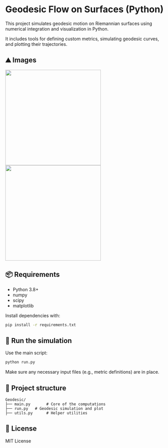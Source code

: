 # Geodesic Flow on Surfaces (Python)

This project simulates geodesic motion on Riemannian surfaces using numerical integration and visualization in Python.

It includes tools for defining custom metrics, simulating geodesic curves, and plotting their trajectories.


## ⛰️ Images

<img src="https://github.com/user-attachments/assets/cdf705ec-7c64-44d6-b835-f920e1ffe032" width="300" />
<img src="https://github.com/user-attachments/assets/23a3ff1f-8f12-4bad-80c4-1cbb11e48bbe" width="300" />

## 📦 Requirements

- Python 3.8+
- numpy
- scipy
- matplotlib

Install dependencies with:

```bash
pip install -r requirements.txt
```

## 🚀 Run the simulation

Use the main script:

```bash
python run.py
```

Make sure any necessary input files (e.g., metric definitions) are in place.

## 📂 Project structure

```
Geodesic/
├── main.py       # Core of the computations
├── run.py   # Geodesic simulation and plot
├── utils.py      # Helper utilities
```

## 🔗 License

MIT License

